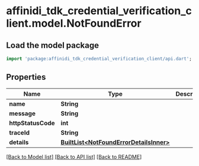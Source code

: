 # affinidi_tdk_credential_verification_client.model.NotFoundError

## Load the model package
```dart
import 'package:affinidi_tdk_credential_verification_client/api.dart';
```

## Properties
Name | Type | Description | Notes
------------ | ------------- | ------------- | -------------
**name** | **String** |  | 
**message** | **String** |  | 
**httpStatusCode** | **int** |  | 
**traceId** | **String** |  | 
**details** | [**BuiltList&lt;NotFoundErrorDetailsInner&gt;**](NotFoundErrorDetailsInner.md) |  | [optional] 

[[Back to Model list]](../README.md#documentation-for-models) [[Back to API list]](../README.md#documentation-for-api-endpoints) [[Back to README]](../README.md)


